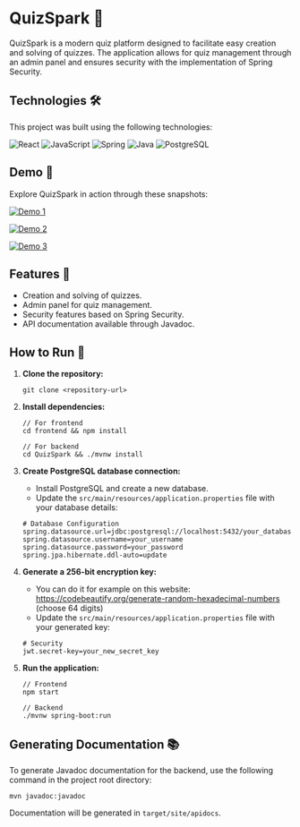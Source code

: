 # QuizSpark 🚀

QuizSpark is a modern quiz platform designed to facilitate easy creation and solving of quizzes. The application allows for quiz management through an admin panel and ensures security with the implementation of Spring Security.

## Technologies 🛠️

This project was built using the following technologies:

![React](https://img.shields.io/badge/-React-61DAFB?style=flat-square&logo=react&logoColor=white)
![JavaScript](https://img.shields.io/badge/-JavaScript-F7DF1E?style=flat-square&logo=javascript&logoColor=black)
![Spring](https://img.shields.io/badge/-Spring-6DB33F?style=flat-square&logo=spring&logoColor=white)
![Java](https://img.shields.io/badge/-Java-007396?style=flat-square&logo=java&logoColor=white)
![PostgreSQL](https://img.shields.io/badge/-PostgreSQL-336791?style=flat-square&logo=postgresql&logoColor=white)

## Demo 🎥

Explore QuizSpark in action through these snapshots:

[![Demo 1](https://github.com/michalz18/QuizSpark/assets/116461262/07f4966d-ced0-46cc-8217-5a8a1190853b)](https://github.com/michalz18/QuizSpark/assets/116461262/07f4966d-ced0-46cc-8217-5a8a1190853b)

[![Demo 2](https://github.com/michalz18/QuizSpark/assets/116461262/dad288bc-3d65-41dd-a7f4-c1f7b21b4897)](https://github.com/michalz18/QuizSpark/assets/116461262/dad288bc-3d65-41dd-a7f4-c1f7b21b4897)

[![Demo 3](https://github.com/michalz18/QuizSpark/assets/116461262/e0d2eb23-bec2-4ea2-879e-743bc1fd1af8)](https://github.com/michalz18/QuizSpark/assets/116461262/e0d2eb23-bec2-4ea2-879e-743bc1fd1af8)

## Features 🌟

- Creation and solving of quizzes.
- Admin panel for quiz management.
- Security features based on Spring Security.
- API documentation available through Javadoc.

## How to Run 🏃

1. **Clone the repository:**
    ```
    git clone <repository-url>
    ```
2. **Install dependencies:**
    ```
    // For frontend
    cd frontend && npm install
    
    // For backend
    cd QuizSpark && ./mvnw install
    ```
3. **Create PostgreSQL database connection:**
   - Install PostgreSQL and create a new database.
   - Update the `src/main/resources/application.properties` file with your database details:
    ```properties
    # Database Configuration
    spring.datasource.url=jdbc:postgresql://localhost:5432/your_database_name
    spring.datasource.username=your_username
    spring.datasource.password=your_password
    spring.jpa.hibernate.ddl-auto=update
    ```

4. **Generate a 256-bit encryption key:**
   
   - You can do it for example on this website: https://codebeautify.org/generate-random-hexadecimal-numbers (choose 64 digits)
   - Update the `src/main/resources/application.properties` file with your generated key:
    ```properties
    # Security
    jwt.secret-key=your_new_secret_key
    ```
    
6. **Run the application:**
    ```
    // Frontend
    npm start
    
    // Backend
    ./mvnw spring-boot:run
    ```

## Generating Documentation 📚

To generate Javadoc documentation for the backend, use the following command in the project root directory: 

`mvn javadoc:javadoc`

Documentation will be generated in `target/site/apidocs`.
